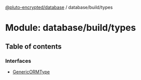 [@pluto-encrypted/database](../README.md) / database/build/types

# Module: database/build/types

## Table of contents

### Interfaces

- [GenericORMType](../interfaces/database_build_types.GenericORMType.md)
